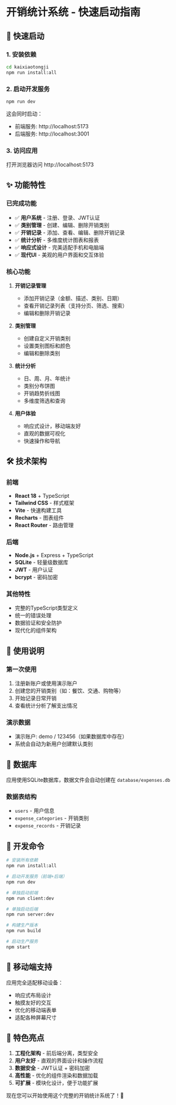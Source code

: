 # 开销统计系统 - 快速启动指南

## 🚀 快速启动

### 1. 安装依赖
```bash
cd kaixiaotongji
npm run install:all
```

### 2. 启动开发服务
```bash
npm run dev
```

这会同时启动：
- 前端服务: http://localhost:5173
- 后端服务: http://localhost:3001

### 3. 访问应用
打开浏览器访问 http://localhost:5173

## ✨ 功能特性

### 已完成功能
- ✅ **用户系统** - 注册、登录、JWT认证
- ✅ **类别管理** - 创建、编辑、删除开销类别
- ✅ **开销记录** - 添加、查看、编辑、删除开销记录
- ✅ **统计分析** - 多维度统计图表和报表
- ✅ **响应式设计** - 完美适配手机和电脑端
- ✅ **现代UI** - 美观的用户界面和交互体验

### 核心功能
1. **开销记录管理**
   - 添加开销记录（金额、描述、类别、日期）
   - 查看开销记录列表（支持分页、筛选、搜索）
   - 编辑和删除开销记录

2. **类别管理**
   - 创建自定义开销类别
   - 设置类别图标和颜色
   - 编辑和删除类别

3. **统计分析**
   - 日、周、月、年统计
   - 类别分布饼图
   - 开销趋势折线图
   - 多维度筛选和查询

4. **用户体验**
   - 响应式设计，移动端友好
   - 直观的数据可视化
   - 快速操作和导航

## 🛠 技术架构

### 前端
- **React 18** + TypeScript
- **Tailwind CSS** - 样式框架
- **Vite** - 快速构建工具
- **Recharts** - 图表组件
- **React Router** - 路由管理

### 后端
- **Node.js** + Express + TypeScript
- **SQLite** - 轻量级数据库
- **JWT** - 用户认证
- **bcrypt** - 密码加密

### 其他特性
- 完整的TypeScript类型定义
- 统一的错误处理
- 数据验证和安全防护
- 现代化的组件架构

## 📝 使用说明

### 第一次使用
1. 注册新账户或使用演示账户
2. 创建您的开销类别（如：餐饮、交通、购物等）
3. 开始记录日常开销
4. 查看统计分析了解支出情况

### 演示数据
- 演示账户: demo / 123456（如果数据库中存在）
- 系统会自动为新用户创建默认类别

## 🎯 数据库

应用使用SQLite数据库，数据文件会自动创建在 `database/expenses.db`

### 数据表结构
- `users` - 用户信息
- `expense_categories` - 开销类别
- `expense_records` - 开销记录

## 🔧 开发命令

```bash
# 安装所有依赖
npm run install:all

# 启动开发服务（前端+后端）
npm run dev

# 单独启动前端
npm run client:dev

# 单独启动后端
npm run server:dev

# 构建生产版本
npm run build

# 启动生产服务
npm start
```

## 📱 移动端支持

应用完全适配移动设备：
- 响应式布局设计
- 触摸友好的交互
- 优化的移动端表单
- 适配各种屏幕尺寸

## 🌟 特色亮点

1. **工程化架构** - 前后端分离，类型安全
2. **用户友好** - 直观的界面设计和操作流程
3. **数据安全** - JWT认证 + 密码加密
4. **高性能** - 优化的组件渲染和数据加载
5. **可扩展** - 模块化设计，便于功能扩展

现在您可以开始使用这个完整的开销统计系统了！🎉